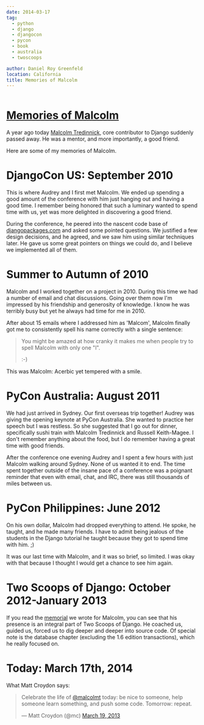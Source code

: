 ```yaml
---
date: 2014-03-17
tag:
  - python
  - django
  - djangocon
  - pycon
  - book
  - australia
  - twoscoops

author: Daniel Roy Greenfeld
location: California
title: Memories of Malcolm
---
```


<div class="twelve wide column">
  <h1 class="ui block header">
    <div class="content">
      <a href="/memories-of-malcolm ">Memories of Malcolm</a>
    </div>
  </h1>
  <p>
    A year ago today
    <a href="http://about.me/malcolmt" target="_blank">Malcolm Tredinnick</a>,
    core contributor to Django suddenly passed away. He was a mentor, and more
    importantly, a good friend.
  </p>
  <p>Here are some of my memories of Malcolm.</p>
  <h1 id="djangocon-us-september-2010">DjangoCon US: September 2010</h1>
  <p>
    This is where Audrey and I first met Malcolm. We ended up spending a good
    amount of the conference with him just hanging out and having a good time. I
    remember being honored that such a luminary wanted to spend time with us,
    yet was more delighted in discovering a good friend.
  </p>
  <p>
    During the conference, he peered into the nascent code base of
    <a href="https://www.djangopackages.com" target="_blank"
      >djangopackages.com</a
    >
    and asked some pointed questions. We justified a few design decisions, and
    he agreed, and we saw him using similar techniques later. He gave us some
    great pointers on things we could do, and I believe we implemented all of
    them.
  </p>
  <h1 id="summer-to-autumn-of-2010">Summer to Autumn of 2010</h1>
  <p>
    Malcolm and I worked together on a project in 2010. During this time we had
    a number of email and chat discussions. Going over them now I'm impressed by
    his friendship and generosity of knowledge. I know he was terribly busy but
    yet he always had time for me in 2010.
  </p>
  <p>
    After about 15 emails where I addressed him as 'Malcom', Malcolm finally got
    me to consistently spell his name correctly with a single sentence:
  </p>
  <blockquote>
    <p>
      You might be amazed at how cranky it makes me when people try to spell
      Malcolm with only one "l".
    </p>
    <p>:-)</p>
  </blockquote>
  <p>This was Malcolm: Acerbic yet tempered with a smile.</p>
  <h1 id="pycon-australia-august-2011">PyCon Australia: August 2011</h1>
  <p>
    We had just arrived in Sydney. Our first overseas trip together! Audrey was
    giving the opening keynote at PyCon Australia. She wanted to practice her
    speech but I was restless. So she suggested that I go out for dinner,
    specifically sushi train with Malcolm Tredinnick and Russell Keith-Magee. I
    don't remember anything about the food, but I do remember having a great
    time with good friends.
  </p>
  <p>
    After the conference one evening Audrey and I spent a few hours with just
    Malcolm walking around Sydney. None of us wanted it to end. The time spent
    together outside of the insane pace of a conference was a poignant reminder
    that even with email, chat, and IRC, there was still thousands of miles
    between us.
  </p>
  <h1 id="pycon-philippines-june-2012">PyCon Philippines: June 2012</h1>
  <p>
    On his own dollar, Malcolm had dropped everything to attend. He spoke, he
    taught, and he made many friends. I have to admit being jealous of the
    students in the Django tutorial he taught because they got to spend time
    with him. ;)
  </p>
  <p>
    It was our last time with Malcolm, and it was so brief, so limited. I was
    okay with that because I thought I would get a chance to see him again.
  </p>
  <h1 id="two-scoops-of-django-october-2012-january-2013">
    Two Scoops of Django: October 2012-January 2013
  </h1>
  <p>
    If you read the
    <a
      href="http://twoscoopspress.com/pages/malcolm-tredinnick-memorial"
      target="_blank"
      >memorial</a
    >
    we wrote for Malcolm, you can see that his presence is an integral part of
    Two Scoops of Django. He coached us, guided us, forced us to dig deeper and
    deeper into source code. Of special note is the database chapter (excluding
    the 1.6 edition transactions), which he really focused on.
  </p>
  <h1 id="today-march-17th-2014">Today: March 17th, 2014</h1>
  <p>What Matt Croydon says:</p>
  <blockquote class="twitter-tweet" lang="en">
    <p>
      Celebrate the life of
      <a href="https://twitter.com/malcolmt" target="_blank">@malcolmt</a>
      today: be nice to someone, help someone learn something, and push some
      code. Tomorrow: repeat.
    </p>
    — Matt Croydon (@mc)
    <a href="https://twitter.com/mc/statuses/314013575406571520" target="_blank"
      >March 19, 2013</a
    >
  </blockquote>
  <script
    async=""
    charset="utf-8"
    src="//platform.twitter.com/widgets.js"
  ></script>
  </div>
